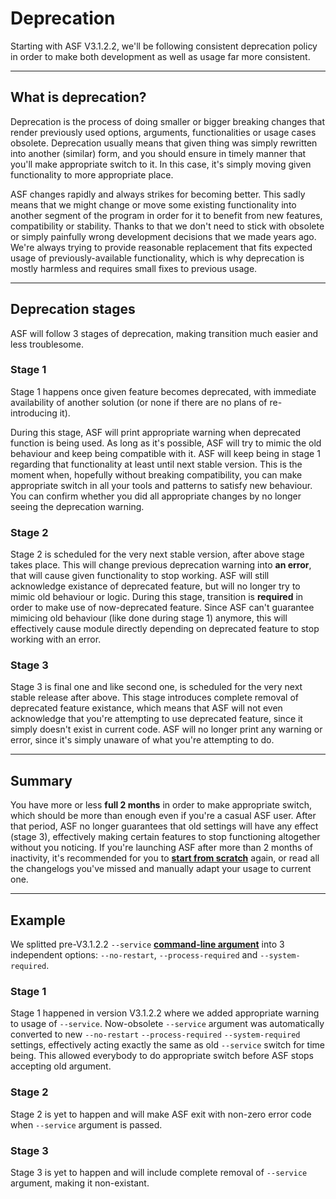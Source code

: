 # Deprecation

Starting with ASF V3.1.2.2, we'll be following consistent deprecation policy in order to make both development as well as usage far more consistent.

---

## What is deprecation?

Deprecation is the process of doing smaller or bigger breaking changes that render previously used options, arguments, functionalities or usage cases obsolete. Deprecation usually means that given thing was simply rewritten into another (similar) form, and you should ensure in timely manner that you'll make appropriate switch to it. In this case, it's simply moving given functionality to more appropriate place.

ASF changes rapidly and always strikes for becoming better. This sadly means that we might change or move some existing functionality into another segment of the program in order for it to benefit from new features, compatibility or stability. Thanks to that we don't need to stick with obsolete or simply painfully wrong development decisions that we made years ago. We're always trying to provide reasonable replacement that fits expected usage of previously-available functionality, which is why deprecation is mostly harmless and requires small fixes to previous usage.

---

## Deprecation stages

ASF will follow 3 stages of deprecation, making transition much easier and less troublesome.

### Stage 1

Stage 1 happens once given feature becomes deprecated, with immediate availability of another solution (or none if there are no plans of re-introducing it).

During this stage, ASF will print appropriate warning when deprecated function is being used. As long as it's possible, ASF will try to mimic the old behaviour and keep being compatible with it. ASF will keep being in stage 1 regarding that functionality at least until next stable version. This is the moment when, hopefully without breaking compatibility, you can make appropriate switch in all your tools and patterns to satisfy new behaviour. You can confirm whether you did all appropriate changes by no longer seeing the deprecation warning.

### Stage 2

Stage 2 is scheduled for the very next stable version, after above stage takes place. This will change previous deprecation warning into **an error**, that will cause given functionality to stop working. ASF will still acknowledge existance of deprecated feature, but will no longer try to mimic old behaviour or logic. During this stage, transition is **required** in order to make use of now-deprecated feature. Since ASF can't guarantee mimicing old behaviour (like done during stage 1) anymore, this will effectively cause module directly depending on deprecated feature to stop working with an error.

### Stage 3

Stage 3 is final one and like second one, is scheduled for the very next stable release after above. This stage introduces complete removal of deprecated feature existance, which means that ASF will not even acknowledge that you're attempting to use deprecated feature, since it simply doesn't exist in current code. ASF will no longer print any warning or error, since it's simply unaware of what you're attempting to do.

---

## Summary

You have more or less **full 2 months** in order to make appropriate switch, which should be more than enough even if you're a casual ASF user. After that period, ASF no longer guarantees that old settings will have any effect (stage 3), effectively making certain features to stop functioning altogether without you noticing. If you're launching ASF after more than 2 months of inactivity, it's recommended for you to **[start from scratch](https://github.com/JustArchi/ArchiSteamFarm/wiki/Setting-up)** again, or read all the changelogs you've missed and manually adapt your usage to current one.

---

## Example

We splitted pre-V3.1.2.2 `--service` **[command-line argument](https://github.com/JustArchi/ArchiSteamFarm/wiki/Command-line-arguments)** into 3 independent options: `--no-restart`, `--process-required` and `--system-required`.

### Stage 1

Stage 1 happened in version V3.1.2.2 where we added appropriate warning to usage of `--service`. Now-obsolete `--service` argument was automatically converted to new `--no-restart` `--process-required` `--system-required` settings, effectively acting exactly the same as old `--service` switch for time being. This allowed everybody to do appropriate switch before ASF stops accepting old argument.

### Stage 2

Stage 2 is yet to happen and will make ASF exit with non-zero error code when `--service` argument is passed.

### Stage 3

Stage 3 is yet to happen and will include complete removal of `--service` argument, making it non-existant.